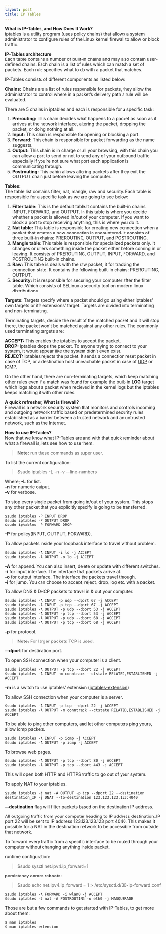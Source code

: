 ```yaml
---
layout: post
title: IP Tables
---
```

**What is IP-Tables, and How Does It Work?**<br>
iptables is a utility program (uses policy chains) that allows a system administrator to configure rules of the Linux kernel firewall to allow or block traffic.

**IP-Tables architecture**<br>
Each table contains a number of built-in chains and may also contain user-defined chains. Each chain is a list of rules which can match a set of packets. Each rule specifies what to do with a packet that matches.

IP-Tables consists of different components as listed below:

**Chains:** Chains are a list of rules responsible for packets, they allow the administrator to control where in a packet’s delivery path a rule will be evaluated.

There are 5 chains in iptables and each is responsible for a specific task:
1. **Prerouting:** This chain decides what happens to a packet as soon as it arrives at the network interface, altering the packet, dropping the packet, or doing nothing at all.
2. **Input:** This chain is responsible for opening or blocking a port.
3. **Forward:** This chain is responsible for packet forwarding as the name suggests.
4. **Output:** This chain is in charge or all your browsing, with this chain you can allow a port to send or not to send any of your outbound traffic especially if you’re not sure what port each application is communicating through.
5. **Postrouting:** This cahin allows altering packets after they exit the OUTPUT chain just before leaving the computer..

**Tables:** <br>
 The table list contains filter, nat, mangle, raw and security. Each table is responsible for a specific task as we are going to see below:<br>
1. **Filter table:** This is the default table.It contains the built-in chains INPUT, FORWARD, and OUTPUT. In this table is where you decide whether a packet is allowed in/out of your computer. If you want to block a port to stop receiving anything, this is where you do it.
2. **Nat table:** This table is responsible for creating new connection when a packet that creates a new connection is encountered.  It consists of three built-in chains: PREROUTING, OUTPUT, and POSTROUTING.
3. **Mangle table:** This table is responsible for specialized packets only. it changes or ulters something inside the packet either before coming in or leaving. It consists of PREROUTING, OUTPUT, INPUT, FORWARD, and POSTROUTING built-in chains.
4. **Raw:** This table is deals with the raw packet, it for tracking the connection state. It contains the following built-in chains: PREROUTING, OUTPUT.
5. **Security:** It is responsible for securing your computer after the filter table. Which consists of SELinux a security tool on modern linux distributions. 

**Targets:** 
Targets specify where a packet should go using either iptables' own targets or it’s extensions’ target. Targets are divided into terminating and non-terminating.

Terminating targets, decide the result of the matched packet and it will stop there, the packet won’t be matched against any other rules. The commonly used terminating targets are:

**ACCEPT:** This enables the iptables to accept the packet.<br>
**DROP:** iptables drops the packet. To anyone trying to connect to your system, it would appear like the system didn’t even exist.<br>
**REJECT:** iptables rejects the packet. It sends a connection reset packet in case of TCP, or a destination host unreachable packet in case of [UDP](https://www.geeksforgeeks.org/user-datagram-protocol-udp/) or [ICMP](https://www.cloudflare.com/en-gb/learning/ddos/glossary/internet-control-message-protocol-icmp/).

On the other hand, there are non-terminating targets, which keep matching other rules even if a match was found for
example the built-in **LOG** target which logs about a packet when recieved in the kernel logs but the iptables keeps matching it with other rules.

**A quick refresher, What is firewall?**<br>
 Firewall is a network security system that monitors and controls incoming and outgoing network traffic based on predetermined security rules established as a barrier between a trusted network and an untrusted network, such as the Internet.<br>

**How to use IP-Tables?**<br>
Now that we know what IP-Tables are and with that quick reminder about what a firewall is, lets see how to use them.<br>
> **Note:** run these commands as super user.

To list the current configuration:

> $sudo iptables -L -n -v --line-numbers


Where;
**-L** for list.<br>
**-n** for numeric output.<br>
**-v** for verbose.<br>


To stop every single packet from going in/out of your system. This stops any other packet that you explicitly specify is going to be transferred.

```
$sudo iptables -P INPUT DROP
$sudo iptables -P OUTPUT DROP
$sudo iptables -P FORWARD DROP
```

**-P** for policy(INPUT, OUTPUT, FORWARD).

To allow packets inside your loopback interface to travel without problem.

```
$sudo iptables -A INPUT -i lo -j ACCEPT
$sudo iptables -A OUTPUT -o lo -j ACCEPT
```

**-A** for append. You can also insert, delete or update with different switches.<br>
**-i** for input interface. The interface that packets arrive at.<br>
**-o** for output interface. The interface the packets travel through.<br>
**-j** for jump. You can choose to accept, reject, drop, log etc. with a packet.<br>

To allow DNS & DHCP packets to travel in & out your computer.

```
$sudo iptables -A INPUT -p udp --dport 67 -j ACCEPT
$sudo iptables -A INPUT -p tcp --dport 67 -j ACCEPT
$sudo iptables -A OUTPUT -p udp --dport 53 -j ACCEPT
$sudo iptables -A OUTPUT -p tcp --dport 53 -j ACCEPT
$sudo iptables -A OUTPUT -p udp --dport 68 -j ACCEPT
$sudo iptables -A OUTPUT -p tcp --dport 68 -j ACCEPT
```

**-p** for protocol. 
>**Note:** For larger packets TCP is used.

**--dport** for destination port.

To open SSH connection when your computer is a client.

```
$sudo iptables -A OUTPUT -p tcp --dport 22 -j ACCEPT
$sudo iptables -A INPUT -m conntrack --ctstate RELATED,ESTABLISHED -j ACCEPT
```

**-m** is a switch to use iptables’ extension ([iptables-extension](http://manpages.ubuntu.com/manpages/hirsute/man8/iptables-extensions.8.html))

To allow SSH connection when your computer is a server.

```
$sudo iptables -A INPUT -p tcp --dport 22 -j ACCEPT
$sudo iptables -A OUTPUT -m conntrack --ctstate RELATED,ESTABLISHED -j ACCEPT
```

To be able to ping other computers, and let other computers ping yours, allow icmp packets.

```
$sudo iptables -A INPUT -p icmp -j ACCEPT
$sudo iptables -A OUTPUT -p icmp -j ACCEPT
```

To browse web pages.

```
$sudo iptables -A OUTPUT -p tcp --dport 80 -j ACCEPT
$sudo iptables -A OUTPUT -p tcp --dport 443 -j ACCEPT
```
This will open both HTTP and HTTPS traffic to go out of your system.

To apply NAT to your iptables.

```
$sudo iptables -t nat -A OUTPUT -p tcp --dport 22 --destination destination_IP -j DNAT --to-destination 123.123.123.123:4040
```

**--destination** flag will filter packets based on the destination IP address.

All outgoing traffic from your computer heading to IP address destination_IP port 22 will be sent to IP address 123.123.123.123 port 4040. This makes it possible for a NAT in the destination network to be accessible from outside that network.

To forward every traffic from a specific interface to be routed through your computer without changing anything inside packet.

runtime configuration:<br>
>$sudo sysctl net.ipv4.ip_forward=1 

persistency across reboots:<br>
>$sudo echo net.ipv4.ip_forward = 1 > /etc/sysctl.d/30-ip-forward.conf

```
$sudo iptables -A FORWARD -i wlan0 -j ACCEPT
$sudo iptables -t nat -A POSTROUTING -o eth0 -j MASQUERADE
```

Those are but a few commands to get started with IP-Tables, to get more about them:

```
$ man iptables
$ man iptables-extension
```

